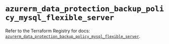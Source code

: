 # `azurerm_data_protection_backup_policy_mysql_flexible_server`

Refer to the Terraform Registry for docs: [`azurerm_data_protection_backup_policy_mysql_flexible_server`](https://registry.terraform.io/providers/hashicorp/azurerm/4.51.0/docs/resources/data_protection_backup_policy_mysql_flexible_server).
